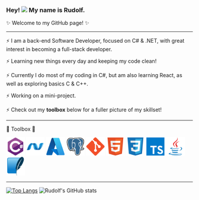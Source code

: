 ### Hey! <img src="https://media.tenor.com/Wx9IEmZZXSoAAAAi/hi.gif" width="30px">  My name is Rudolf.

✨ Welcome to my GitHub page! ✨

---

⚡ I am a back-end Software Developer, focused on C# & .NET, with great interest in becoming a full-stack developer.

⚡ Learning new things every day and keeping my code clean!

⚡ Currently I do most of my coding in C#, but am also learning React, as well as exploring basics C & C++.

⚡ Working on a mini-project.

⚡ Check out my **toolbox** below for a fuller picture of my skillset!

---

🧰 Toolbox 🧰

<img src="https://github.com/devicons/devicon/blob/master/icons/csharp/csharp-original.svg" alt="CSharp Logo" width="50" height="50"> <img src="https://github.com/devicons/devicon/blob/master/icons/dot-net/dot-net-original.svg" alt="Microsoft .NET" width="50" height="50"> <img src= "https://raw.githubusercontent.com/devicons/devicon/1119b9f84c0290e0f0b38982099a2bd027a48bf1/icons/azure/azure-original.svg" alt="Azure Logo" width="50" height="50"> <img src="https://raw.githubusercontent.com/devicons/devicon/1119b9f84c0290e0f0b38982099a2bd027a48bf1/icons/postgresql/postgresql-original.svg" alt="PostgreSQL Logo" width="50" height="50"> <img src="https://github.com/devicons/devicon/blob/master/icons/git/git-original.svg" alt="Git Logo" width="50" height="50"> <img src="https://github.com/devicons/devicon/blob/master/icons/html5/html5-original.svg" alt="HTML5 Logo" width="50" height="50"> <img src="https://github.com/devicons/devicon/blob/master/icons/css3/css3-original.svg" alt="CSS3 Logo" width="50" height="50"> <img src="https://github.com/devicons/devicon/blob/master/icons/typescript/typescript-original.svg" alt="TypeScript Logo" width="50" height="50"> <img src="https://github.com/devicons/devicon/blob/master/icons/java/java-original.svg" alt="Java Logo" width="50" height="50"> <img src="https://raw.githubusercontent.com/devicons/devicon/1119b9f84c0290e0f0b38982099a2bd027a48bf1/icons/sqlite/sqlite-original.svg" alt="SQLite Logo" width="50" height="50">

---
[![Top Langs](https://github-readme-stats.vercel.app/api/top-langs/?username=RudolfKay&theme=onedark)](https://github.com/anuraghazra/github-readme-stats)
![Rudolf's GitHub stats](https://github-readme-stats.vercel.app/api?username=RudolfKay&show_icons=true&theme=onedark)

<!--
**RudolfKay/RudolfKay** is a ✨ _special_ ✨ repository because its `README.md` (this file) appears on your GitHub profile.

Here are some ideas to get you started:

- 🔭 I’m currently working on ...
- 🌱 I’m currently learning ...
- 👯 I’m looking to collaborate on ...
- 🤔 I’m looking for help with ...
- 💬 Ask me about ...
- 📫 How to reach me: ...
- 😄 Pronouns: ...
- ⚡ Fun fact: ...
-->
